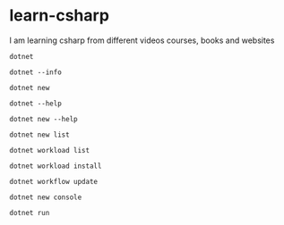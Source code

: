 # learn-csharp
I am learning csharp from different videos courses, books and websites

`dotnet`

`dotnet --info`

`dotnet new`

`dotnet --help`

`dotnet new --help`

`dotnet new list`

`dotnet workload list`

`dotnet workload install`

`dotnet workflow update`

`dotnet new console`

`dotnet run`



